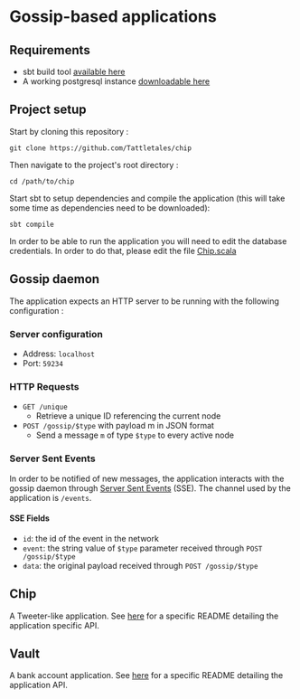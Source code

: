 # Gossip-based applications

## Requirements

- sbt build tool [available here](https://www.scala-sbt.org/1.x/docs/Setup.html)
- A working postgresql instance [downloadable here](https://www.postgresql.org/download/)

## Project setup

Start by cloning this repository : 
```console
git clone https://github.com/Tattletales/chip
```

Then navigate to the project's root directory :
```console
cd /path/to/chip
```

Start sbt to setup dependencies and compile the application (this will take some time as dependencies need to be downloaded):
```console
sbt compile
```

In order to be able to run the application you will need to edit the database credentials. In order to do that, please edit the file [Chip.scala](app/jvm/src/main/scala/chip/Chip.scala)

## Gossip daemon

The application expects an HTTP server to be running with the following configuration :

### Server configuration
- Address: `localhost`
- Port: `59234`

### HTTP Requests
- `GET /unique`
    - Retrieve a unique ID referencing the current node
- `POST /gossip/$type` with payload m in JSON format
    - Send a message `m` of type `$type` to every active node

### Server Sent Events

In order to be notified of new messages, the application interacts with the gossip daemon through [Server Sent Events](https://html.spec.whatwg.org/multipage/server-sent-events.html) (SSE).
The channel used by the application is `/events`.

#### SSE Fields

- `id`: the id of the event in the network
- `event`: the string value of `$type` parameter received through `POST /gossip/$type`
- `data`: the original payload received through `POST /gossip/$type`


## Chip
A Tweeter-like application. See [here](app/jvm/src/main/scala/chip) for a specific README detailing the application specific API.

## Vault
A bank account application. See [here](app/jvm/src/main/scala/vault) for a specific README detailing the application API.
